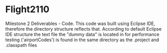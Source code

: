 # Flight2110
Milestone 2 Deliverables - Code.
This code was built using Eclipse IDE, therefore the directory structure reflects that.
According to default Eclipse IDE structure the text file the "dummy data" is located in 
for performance testing ('airportCodes') is found in the same directory as the .project
and .classpath files
